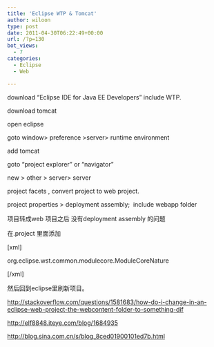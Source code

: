 ```yaml
---
title: 'Eclipse WTP & Tomcat'
author: wiloon
type: post
date: 2011-04-30T06:22:49+00:00
url: /?p=130
bot_views:
  - 7
categories:
  - Eclipse
  - Web

---
```

download &#8220;Eclipse IDE for Java EE Developers&#8221; include WTP.
  
download tomcat

open eclipse
  
goto window> preference >server> runtime environment
  
add tomcat

goto &#8220;project explorer&#8221; or &#8220;navigator&#8221;
  
new > other > server> server

project facets , convert project to web project.

project properties > deployment assembly;  include webapp folder

项目转成web 项目之后 没有deployment assembly 的问题

在.project 里面添加

[xml]

<nature>org.eclipse.wst.common.modulecore.ModuleCoreNature</nature>

[/xml]

然后回到eclipse里刷新项目。

http://stackoverflow.com/questions/1581683/how-do-i-change-in-an-eclipse-web-project-the-webcontent-folder-to-something-dif

http://elf8848.iteye.com/blog/1684935

http://blog.sina.com.cn/s/blog_8ced01900101ed7b.html